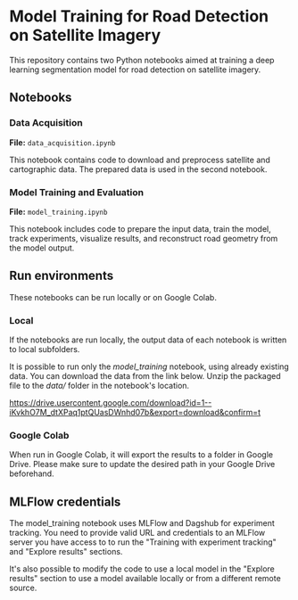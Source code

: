 
# Model Training for Road Detection on Satellite Imagery

This repository contains two Python notebooks aimed at training a deep learning segmentation model for road detection on satellite imagery.

## Notebooks

### Data Acquisition

**File:** `data_acquisition.ipynb`

This notebook contains code to download and preprocess satellite and cartographic data. The prepared data is used in the second notebook.

### Model Training and Evaluation

**File:** `model_training.ipynb`

This notebook includes code to prepare the input data, train the model, track experiments, visualize results, and reconstruct road geometry from the model output.

## Run environments

These notebooks can be run locally or on Google Colab. 

### Local

If the notebooks are run locally, the output data of each notebook is written to local subfolders. 

It is possible to run only the *model_training* notebook, using already existing data. You can download the data from the link below. Unzip the packaged file to the *data/* folder in the notebook's location.

https://drive.usercontent.google.com/download?id=1--iKvkhO7M_dtXPaq1ptQUasDWnhd07b&export=download&confirm=t

### Google Colab

When run in Google Colab, it will export the results to a folder in Google Drive. Please make sure to update the desired path in your Google Drive beforehand.

## MLFlow credentials

The model_training notebook uses MLFlow and Dagshub for experiment tracking. You need to provide valid URL and credentials to an MLFlow server you have access to to run the "Training with experiment tracking" and "Explore results" sections.

It's also possible to modify the code to use a local model in the "Explore results" section to use a model available locally or from a different remote source.